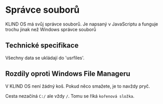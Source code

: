 # Správce souborů

KLIND OS má svůj správce souborů. Je napsaný v JavaScriptu a funguje trochu jinak než Windows správce souborů

## Technické specifikace

Všechny data se ukládají do 'usrfiles'.

## Rozdíly oproti Windows File Manageru

V KLIND OS není žádný koš. Pokud něco smažete, je to navždy pryč.

Cesta nezačíná `C:/` ale vždy `/`. Tomu se říká `kořenová složka`.
